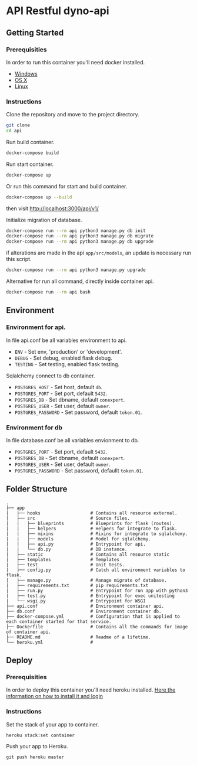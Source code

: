 API Restful dyno-api
================

## Getting Started

### Prerequisities

In order to run this container you'll need docker installed.

* [Windows](https://docs.docker.com/windows/started)
* [OS X](https://docs.docker.com/mac/started/)
* [Linux](https://docs.docker.com/linux/started/)


### Instructions

Clone the repository and move to the project directory.
```sh
git clone 
cd api
```

Run build container.
```sh
docker-compose build
```

Run start container.
```sh
docker-compose up
```

Or run this command for start and build container.
```sh
docker-compose up --build
```
then visit <http://localhost:3000/api/v1/>

Initialize migration of database.
```sh
docker-compose run --rm api python3 manage.py db init
docker-compose run --rm api python3 manage.py db migrate
docker-compose run --rm api python3 manage.py db upgrade
```

if alterations are made in the api `app/src/models`, an update is necessary run this script.
```sh
docker-compose run --rm api python3 manage.py upgrade
```

Alternative for run all command, directly inside container api.
```sh
docker-compose run --rm api bash
```

## Environment

### Environment for api.
In file api.conf be all variables environment to api.
* `ENV`     		- Set env, 'production' or 'development'.
* `DEBUG`   		- Set debug, enabled flask debug. 
* `TESTING` 		- Set testing, enabled flask testing. 

Sqlalchemy connect to db container.
* `POSTGRES_HOST` 	  - Set host, default `db`.
* `POSTGRES_PORT`     - Set port, default `5432`.
* `POSTGRES_DB`		  - Set dbname, default `conexpert`.
* `POSTGRES_USER`     - Set user, default `owner`.
* `POSTGRES_PASSWORD` - Set password, default `token.01`.

### Environment for db
In file database.conf be all variables envionment to db.
* `POSTGRES_PORT` 		- Set port, default `5432`.
* `POSTGRES_DB`			- Set dbname, default `conexpert`.
* `POSTGRES_USER`		- Set user, default `owner`.
* `POSTGRES_PASSWORD`   - Set password, defaullt `token.01`.

## Folder Structure

	.
	├── app 
	|	├── hooks					# Contains all resource external.
	|	├── src						# Source files.
	|	|	├── blueprints			# Blueprints for flask (routes).
	|	|	├── helpers				# Helpers for integrate to flask.
	|	|	├── mixins				# Mixins for integrate to sqlalchemy. 
	|	|	├── models 				# Model for sqlalchemy.
	|	|	├── api.py				# Entrypoint for api. 
	|	|	└── db.py				# DB instance.
	|	├── static					# Contains all resource static
	|	├── templates				# Templates 
	|	├── test					# Unit tests.
	|	├── config.py				# Catch all environment variables to flask.
	|	├── manage.py				# Manage migrate of database. 
	|	├── requirements.txt		# pip requirements.txt 
	|	├── run.py 					# Entrypoint for run app with python3  
	|	├── test.py					# Entrypoint for exec unitesting
	|	└── wsgi.py					# Entrypoint for WSGI
	├── api.conf					# Environment container api.
	├── db.conf		 				# Environment container db.
	├── docker-compose.yml			# Configuration that is applied to each container started for that service.
	├── Dockerfile 					# Contains all the commands for image of container api.
	├── README.md 					# Readme of a lifetime.
	└── heroku.yml					# 

## Deploy

### Prerequisities

In order to deploy this container you'll need heroku installed. [Here the information on how to install it and login](https://devcenter.heroku.com/articles/heroku-cli) 


### Instructions

Set the stack of your app to container.
```
heroku stack:set container
```

Push your app to Heroku.
```
git push heroku master
```
